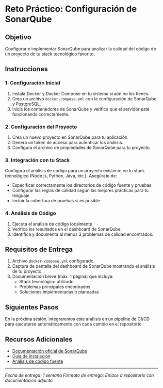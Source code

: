 # Reto Práctico: Configuración de SonarQube

## Objetivo
Configurar e implementar SonarQube para analizar la calidad del código de un proyecto de tu stack tecnológico favorito.

## Instrucciones

### 1. Configuración Inicial
1. Instala Docker y Docker Compose en tu sistema si aún no los tienes.
2. Crea un archivo `docker-compose.yml` con la configuración de SonarQube y PostgreSQL.
3. Inicia los contenedores de SonarQube y verifica que el servidor esté funcionando correctamente.

### 2. Configuración del Proyecto
1. Crea un nuevo proyecto en SonarQube para tu aplicación.
2. Genera un token de acceso para autenticar los análisis.
3. Configura el archivo de propiedades de SonarQube para tu proyecto.

### 3. Integración con tu Stack
Configura el análisis de código para un proyecto existente en tu stack tecnológico (Node.js, Python, Java, etc.). Asegúrate de:
- Especificar correctamente los directorios de código fuente y pruebas
- Configurar las reglas de calidad según las mejores prácticas para tu lenguaje
- Incluir la cobertura de pruebas si es posible

### 4. Análisis de Código
1. Ejecuta el análisis de código localmente.
2. Verifica los resultados en el dashboard de SonarQube.
3. Identifica y documenta al menos 3 problemas de calidad encontrados.

## Requisitos de Entrega
1. Archivo `docker-compose.yml` configurado.
2. Captura de pantalla del dashboard de SonarQube mostrando el análisis de tu proyecto.
3. Documentación breve (máx. 1 página) que incluya:
   - Stack tecnológico utilizado
   - Problemas principales encontrados
   - Soluciones implementadas o planeadas

## Siguientes Pasos
En la próxima sesión, integraremos este análisis en un pipeline de CI/CD para ejecutarse automáticamente con cada cambio en el repositorio.

## Recursos Adicionales
- [Documentación oficial de SonarQube](https://docs.sonarqube.org/latest/)
- [Guía de instalación](https://docs.sonarqube.org/latest/setup/install-server/)
- [Análisis de código fuente](https://docs.sonarqube.org/latest/analysis/overview/)

---
*Fecha de entrega: 1 semana*
*Formato de entrega: Enlace a repositorio con documentación adjunta*
